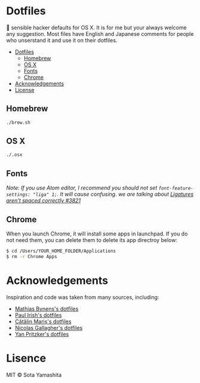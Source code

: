 # Dotfiles

:wrench: sensible hacker defaults for OS X. It is for me but your always welcome any suggestion. Most files have English and Japanese comments for people who unserstand it and use it on their dotfiles. 

* [Dotfiles](#dotfiles)
  * [Homebrew](#homebrew)
  * [OS X](#os-x)
  * [Fonts](#fonts)
  * [Chrome](#chrome)
* [Acknowledgements](#acknowledgements)
* [License](#license)

## Homebrew

```bash
./brew.sh
```

## OS X

```bash
./.osx
```

## Fonts

_Note: If you use Atom editor, I recommend you should not set `font-feature-settings: "liga" 1;`. It will cause confusing. we are talking about [Ligatures aren't spaced correctly #3821](https://github.com/atom/atom/issues/3821)_

## Chrome

When you launch Chrome, it will install some apps in launchpad. If you do not need them, you can delete them to delete its app directroy below:

```bash
$ cd /Users/YOUR_HOME_FOLDER/Applications
$ rm -r Chrome Apps
```

# Acknowledgements

Inspiration and code was taken from many sources, including:

* [Mathias Bynens's dotfiles](https://github.com/mathiasbynens/dotfiles)
* [Paul Irish's dotfiles](https://github.com/paulirish/dotfiles)
* [Cătălin Mariș's dotfiles](https://github.com/alrra/dotfiles/)
* [Nicolas Gallagher's dotfiles](https://github.com/necolas/dotfiles)
* [Yan Pritzker's dotfiles](https://github.com/skwp/dotfiles/tree/e2f73a0d023400af0ca996737adabff7004aed25)

# Lisence

MIT © Sota Yamashita
